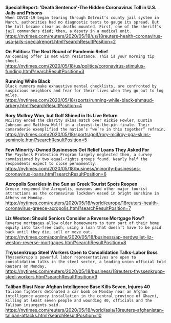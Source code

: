 **Special Report: 'Death Sentence'-The Hidden Coronavirus Toll in U.S. Jails and Prisons**\
`When COVID-19 began tearing through Detroit’s county jail system in March, authorities had no diagnostic tests to gauge its spread. But the toll became clear as deaths mounted. First, one of the sheriff’s jail commanders died; then, a deputy in a medical unit.`\
https://nytimes.com/reuters/2020/05/18/us/18reuters-health-coronavirus-usa-jails-specialreport.html?searchResultPosition=2

**On Politics: The Next Round of Pandemic Relief**\
`An opening offer is met with resistance. This is your morning tip sheet.`\
https://nytimes.com/2020/05/18/us/politics/coronavirus-stimulus-funding.html?searchResultPosition=3

**Running While Black**\
`Black runners make exhaustive mental checklists, are confronted by suspicious neighbors and fear for their lives when they go out to log miles.`\
https://nytimes.com/2020/05/18/sports/running-while-black-ahmaud-arbery.html?searchResultPosition=4

**Rory McIlroy Won, but Golf Shined in Its Live Return**\
`McIlroy ended the charity skins match over Rickie Fowler, Dustin Johnson and Matthew Wolff in a closest-to-the-pin finale. Their camaraderie exemplified the nation’s “we’re in this together” refrain.`\
https://nytimes.com/2020/05/18/sports/golf/rory-mcilroy-pga-skins-seminole.html?searchResultPosition=5

**Few Minority-Owned Businesses Got Relief Loans They Asked For**\
`The Paycheck Protection Program largely neglected them, a survey commissioned by two equal-rights groups found. Nearly half the respondents expect to close permanently.`\
https://nytimes.com/2020/05/18/business/minority-businesses-coronavirus-loans.html?searchResultPosition=6

**Acropolis Sparkles in the Sun as Greek Tourist Spots Reopen**\
`Greece reopened the Acropolis, museums and other major tourist attractions as the coronavirus lockdown eased in bright sunshine in Athens on Monday. `\
https://nytimes.com/reuters/2020/05/18/world/europe/18reuters-health-coronavirus-greece-acropolis.html?searchResultPosition=7

**Liz Weston: Should Seniors Consider a Reverse Mortgage Now?**\
`Reverse mortgages allow older homeowners to turn part of their home equity into tax-free cash, using a loan that doesn’t have to be paid back until they die, sell or move out.`\
https://nytimes.com/aponline/2020/05/18/business/ap-nerdwallet-liz-weston-reverse-mortgages.html?searchResultPosition=8

**Thyssenkrupp Steel Workers Open to Consolidation Talks-Labor Boss**\
`Thyssenkrupp's powerful labor representatives are open to consolidation talks in the steel sector, a leading union official told Reuters on Monday.`\
https://nytimes.com/reuters/2020/05/18/business/18reuters-thyssenkrupp-steel-workers.html?searchResultPosition=9

**Taliban Blast Near Afghan Intelligence Base Kills Seven, Injures 40**\
`Taliban fighters detonated a car bomb on Monday near an Afghan intelligence agency installation in the central province of Ghazni, killing at least seven people and wounding 40, officials and the Taliban insurgents said.`\
https://nytimes.com/reuters/2020/05/18/world/asia/18reuters-afghanistan-taliban-attacks.html?searchResultPosition=10

